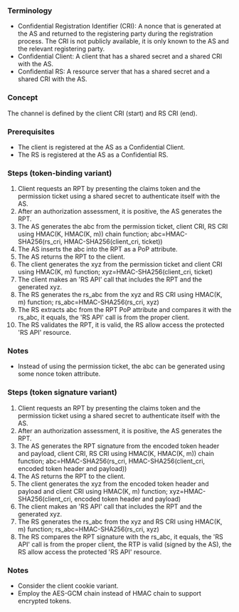 ### Terminology

* Confidential Registration Identifier (CRI): A nonce that is generated at the AS and returned to the registering party during the registration process. The CRI is not publicly available, it is only known to the AS and the relevant registering party.
* Confidential Client: A client that has a shared secret and a shared CRI with the AS.
* Confidential RS: A resource server that has a shared secret and a shared CRI with the AS.

### Concept

The channel is defined by the client CRI (start) and RS CRI (end).

### Prerequisites

* The client is registered at the AS as a Confidential Client.
* The RS is registered at the AS as a Confidential RS.

### Steps (token-binding variant)

1. Client requests an RPT by presenting the claims token and the permission ticket using a shared secret to authenticate itself with the AS.
2. After an authorization assessment, it is positive, the AS generates the RPT.
3. The AS generates the abc from the permission ticket, client CRI, RS CRI using HMAC(K, HMAC(K, m)) chain function; abc=HMAC-SHA256(rs_cri, HMAC-SHA256(client_cri, ticket))
4. The AS inserts the abc into the RPT as a PoP attribute.
5. The AS returns the RPT to the client.
6. The client generates the xyz from the permission ticket and client CRI using HMAC(K, m) function; xyz=HMAC-SHA256(client_cri, ticket)
7. The client makes an 'RS API' call that includes the RPT and the generated xyz.
8. The RS generates the rs_abc from the xyz and RS CRI using HMAC(K, m) function; rs_abc=HMAC-SHA256(rs_cri, xyz)
9. The RS extracts abc from the RPT PoP attribute and compares it with the rs_abc, it equals, the 'RS API' call is from the proper client.
10. The RS validates the RPT, it is valid, the RS allow access the protected 'RS API' resource.

### Notes

* Instead of using the permission ticket, the abc can be generated using some nonce token attribute.

### Steps (token signature variant)

1. Client requests an RPT by presenting the claims token and the permission ticket using a shared secret to authenticate itself with the AS.
2. After an authorization assessment, it is positive, the AS generates the RPT.
3. The AS generates the RPT signature from the encoded token header and payload, client CRI, RS CRI using HMAC(K, HMAC(K, m)) chain function; abc=HMAC-SHA256(rs_cri, HMAC-SHA256(client_cri, encoded token header and payload))
4. The AS returns the RPT to the client.
5. The client generates the xyz from the encoded token header and payload and client CRI using HMAC(K, m) function; xyz=HMAC-SHA256(client_cri, encoded token header and payload)
6. The client makes an 'RS API' call that includes the RPT and the generated xyz.
7. The RS generates the rs_abc from the xyz and RS CRI using HMAC(K, m) function; rs_abc=HMAC-SHA256(rs_cri, xyz)
8. The RS compares the RPT signature with the rs_abc, it equals, the 'RS API' call is from the proper client, the RTP is valid (signed by the AS), the RS allow access the protected 'RS API' resource.

### Notes

* Consider the client cookie variant.
* Employ the AES-GCM chain instead of HMAC chain to support encrypted tokens.